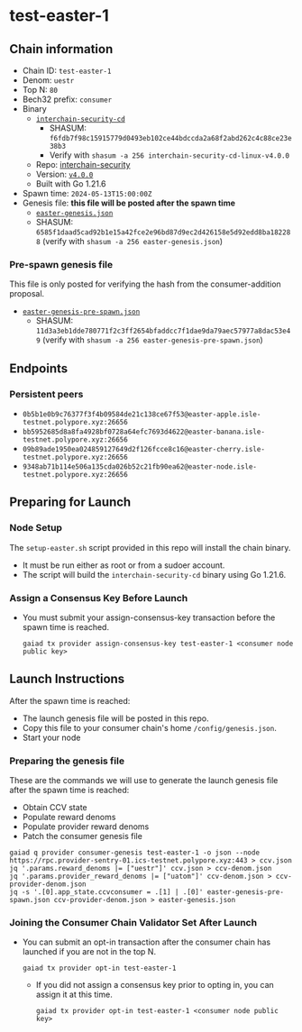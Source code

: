 # test-easter-1

## Chain information

* Chain ID: `test-easter-1`
* Denom: `uestr`
* Top N: `80`
* Bech32 prefix: `consumer`
* Binary
  * [`interchain-security-cd`](/isle/binaries/interchain-security-cd-linux-v4.0.0)
    * SHASUM: `f6fdb7f98c15915779d0493eb102ce44bdccda2a68f2abd262c4c88ce23e38b3`
    * Verify with `shasum -a 256 interchain-security-cd-linux-v4.0.0`
  * Repo: [interchain-security](https://github.com/cosmos/interchain-security/)
  * Version: [`v4.0.0`](https://github.com/cosmos/interchain-security/releases/tag/v4.0.0)
  * Built with Go 1.21.6
* Spawn time: `2024-05-13T15:00:00Z`
* Genesis file: **this file will be posted after the spawn time**
  * [`easter-genesis.json`](./easter-genesis.json)
  * SHASUM: `6585f1daad5cad92b1e15a42fce2e96bd87d9ec2d426158e5d92edd8ba182288` (verify with `shasum -a 256 easter-genesis.json`)

### Pre-spawn genesis file

This file is only posted for verifying the hash from the consumer-addition proposal.
* [`easter-genesis-pre-spawn.json`](./easter-genesis-pre-spawn.json)
  * SHASUM: `11d3a3eb1dde780771f2c3ff2654bfaddcc7f1dae9da79aec57977a8dac53e49` (verify with `shasum -a 256 easter-genesis-pre-spawn.json`)

## Endpoints

### Persistent peers

* `0b5b1e0b9c76377f3f4b09584de21c138ce67f53@easter-apple.isle-testnet.polypore.xyz:26656`
* `bb5952685d8a8fa4928bf0728a64efc7693d4622@easter-banana.isle-testnet.polypore.xyz:26656`
* `09b89ade1950ea024859127649d2f126fcce8c16@easter-cherry.isle-testnet.polypore.xyz:26656`
* `9348ab71b114e506a135cda026b52c21fb90ea62@easter-node.isle-testnet.polypore.xyz:26656`

## Preparing for Launch

### Node Setup

The `setup-easter.sh` script provided in this repo will install the chain binary.
* It must be run either as root or from a sudoer account.
* The script will build the `interchain-security-cd` binary using Go 1.21.6.

### Assign a Consensus Key Before Launch

* You must submit your assign-consensus-key transaction before the spawn time is reached.
  ```
  gaiad tx provider assign-consensus-key test-easter-1 <consumer node public key>
  ```

## Launch Instructions

After the spawn time is reached:
  * The launch genesis file will be posted in this repo.
  * Copy this file to your consumer chain's home `/config/genesis.json`.
  * Start your node

### Preparing the genesis file

These are the commands we will use to generate the launch genesis file after the spawn time is reached:

* Obtain CCV state
* Populate reward denoms
* Populate provider reward denoms
* Patch the consumer genesis file
```
gaiad q provider consumer-genesis test-easter-1 -o json --node https://rpc.provider-sentry-01.ics-testnet.polypore.xyz:443 > ccv.json
jq '.params.reward_denoms |= ["uestr"]' ccv.json > ccv-denom.json
jq '.params.provider_reward_denoms |= ["uatom"]' ccv-denom.json > ccv-provider-denom.json
jq -s '.[0].app_state.ccvconsumer = .[1] | .[0]' easter-genesis-pre-spawn.json ccv-provider-denom.json > easter-genesis.json
```

### Joining the Consumer Chain Validator Set After Launch

* You can submit an opt-in transaction after the consumer chain has launched if you are not in the top N.
  ```
  gaiad tx provider opt-in test-easter-1
  ```
  * If you did not assign a consensus key prior to opting in, you can assign it at this time.
    ```
    gaiad tx provider opt-in test-easter-1 <consumer node public key>
    ```